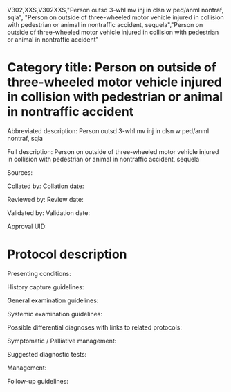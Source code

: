 V302,XXS,V302XXS,"Person outsd 3-whl mv inj in clsn w ped/anml nontraf, sqla", "Person on outside of three-wheeled motor vehicle injured in collision with pedestrian or animal in nontraffic accident, sequela","Person on outside of three-wheeled motor vehicle injured in collision with pedestrian or animal in nontraffic accident"
# Category title: Person on outside of three-wheeled motor vehicle injured in collision with pedestrian or animal in nontraffic accident

Abbreviated description: Person outsd 3-whl mv inj in clsn w ped/anml nontraf, sqla

Full description: Person on outside of three-wheeled motor vehicle injured in collision with pedestrian or animal in nontraffic accident, sequela

Sources:

Collated by:
Collation date:

Reviewed by:
Review date:

Validated by:
Validation date:

Approval UID:

# Protocol description

Presenting conditions:

History capture guidelines:

General examination guidelines:

Systemic examination guidelines:

Possible differential diagnoses with links to related protocols:

Symptomatic / Palliative management:

Suggested diagnostic tests:

Management:

Follow-up guidelines:
